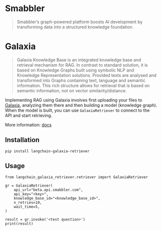# Smabbler
> Smabbler’s graph-powered platform boosts AI development by transforming data into a structured knowledge foundation.

# Galaxia

> Galaxia Knowledge Base is an integrated knowledge base and retrieval mechanism for RAG. In contrast to standard solution, it is based on Knowledge Graphs built using symbolic NLP and Knowledge Representation solutions. Provided texts are analysed and transformed into Graphs containing text, language and semantic information. This rich structure allows for retrieval that is based on semantic information, not on vector similarity/distance.

Implementing RAG using Galaxia involves first uploading your files to [Galaxia](https://beta.cloud.smabbler.com/home), analyzing them there and then building a model (knowledge graph). When the model is built, you can use `GalaxiaRetriever` to connect to the API and start retrieving.

More information: [docs](https://smabbler.gitbook.io/smabbler)

## Installation
```
pip install langchain-galaxia-retriever
```

## Usage

```
from langchain_galaxia_retriever.retriever import GalaxiaRetriever

gr = GalaxiaRetriever(
    api_url="beta.api.smabbler.com",
    api_key="<key>",
    knowledge_base_id="<knowledge_base_id>",
    n_retries=10,
    wait_time=5,
)

result = gr.invoke('<test question>')
print(result)

